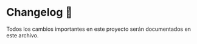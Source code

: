 # Changelog 📜

Todos los cambios importantes en este proyecto serán documentados en este archivo.
<!--
Formato
## version-fecha?
### Añadido
### Cambiado
### Corregido
!-->
